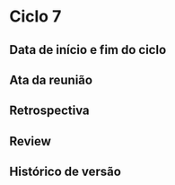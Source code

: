 # Ciclo 7

## Data de início e fim do ciclo

## Ata da reunião

## Retrospectiva

## Review

## Histórico de versão
